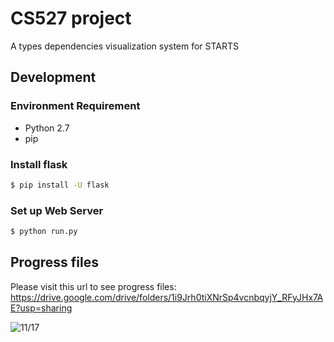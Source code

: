 # CS527 project
A types dependencies visualization system for STARTS

## Development

  ### Environment Requirement 
  - Python 2.7
  - pip
  
  ### Install **flask**
  
  ```bash
  $ pip install -U flask
  ```
  ### Set up Web Server

  ```bash
  $ python run.py
  ```
  
## Progress files

Please visit this url to see progress files:
https://drive.google.com/drive/folders/1i9Jrh0tiXNrSp4vcnbqyjY_RFyJHx7AE?usp=sharing


![11/17](https://raw.githubusercontent.com/ForestCold/image/master/5.png)
